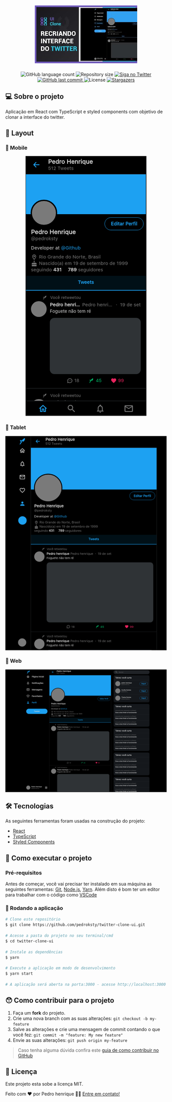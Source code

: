 <h1 align="center">
    <img alt="twitter-clone-ui" title="twitter-clone-ui" src="./assets/banner.jpg" />
</h1>

<p align="center">
  <img alt="GitHub language count" src="https://img.shields.io/github/languages/count/pedroksty/twitter-clone-ui?color=%2304D361">

  <img alt="Repository size" src="https://img.shields.io/github/repo-size/pedroksty/twitter-clone-ui">

  	
  <a href="https://www.twitter.com/pedroksty/">
    <img alt="Siga no Twitter" src="https://img.shields.io/twitter/url?url=https%3A%2F%2Fgithub.com%2Fpedroksty">
  </a>
	
  
  <a href="https://github.com/pedroksty/twitter-clone-ui/commits/master">
    <img alt="GitHub last commit" src="https://img.shields.io/github/last-commit/pedroksty/twitter-clone-ui">
  </a>

  <img alt="License" src="https://img.shields.io/badge/license-MIT-brightgreen">
   <a href="https://github.com/pedroksty/twitter-clone-ui/stargazers">
    <img alt="Stargazers" src="https://img.shields.io/github/stars/pedroksty/twitter-clone-ui?style=social">
  </a>
</p>


## 💻 Sobre o projeto

Aplicação em React com TypeScript e styled components com objetivo de clonar a interface do twitter.

## 🎨 Layout

### 📱 Mobile

<p align="center">
  <img alt="twitter-clone-ui" title="twitter-clone-ui" src="./assets/mobile-twitter.png" >

</p>

### 🧭 Tablet

<p align="center" style="display: flex; align-items: flex-start; justify-content: center;">

  <img alt="twitter-clone-ui" title="twitter-clone-ui" src="./assets/tablet-twitter.png">
</p>

### 🧭 Web

<p align="center" style="display: flex; align-items: flex-start; justify-content: center;">

  <img alt="twitter-clone-ui" title="twitter-clone-ui" src="./assets/desktop-twitter.png">
</p>

## 🛠 Tecnologias

As seguintes ferramentas foram usadas na construção do projeto:

- [React][reactjs]
- [TypeScript][typescript]
- [Styled Components][styled-components]

## 🚀 Como executar o projeto

### Pré-requisitos

Antes de começar, você vai precisar ter instalado em sua máquina as seguintes ferramentas:
[Git](https://git-scm.com), [Node.js][nodejs], [Yarn][Yarn]. 
Além disto é bom ter um editor para trabalhar com o código como [VSCode][vscode]


### 🧭 Rodando a aplicação 

```bash
# Clone este repositório
$ git clone https://github.com/pedroksty/twitter-clone-ui.git

# Acesse a pasta do projeto no seu terminal/cmd
$ cd twitter-clone-ui

# Instale as dependências
$ yarn

# Execute a aplicação em modo de desenvolvimento
$ yarn start

# A aplicação será aberta na porta:3000 - acesse http://localhost:3000
```

## 😯 Como contribuir para o projeto

1. Faça um **fork** do projeto.
2. Crie uma nova branch com as suas alterações: `git checkout -b my-feature`
3. Salve as alterações e crie uma mensagem de commit contando o que você fez: `git commit -m "feature: My new feature"`
4. Envie as suas alterações: `git push origin my-feature`
> Caso tenha alguma dúvida confira este [guia de como contribuir no GitHub](https://github.com/firstcontributions/first-contributions)


## 📝 Licença

Este projeto esta sobe a licença MIT.

Feito com ❤️ por Pedro henrique 👋🏽 [Entre em contato!](https://www.linkedin.com/in/pedro-henrique-b9541a199/)

[nodejs]: https://nodejs.org/
[typescript]: https://www.typescriptlang.org/
[expo]: https://expo.io/
[reactjs]: https://reactjs.org
[rn]: https://facebook.github.io/react-native/
[yarn]: https://yarnpkg.com/
[vscode]: https://code.visualstudio.com/
[vceditconfig]: https://marketplace.visualstudio.com/items?itemName=EditorConfig.EditorConfig
[license]: https://opensource.org/licenses/MIT
[vceslint]: https://marketplace.visualstudio.com/items?itemName=dbaeumer.vscode-eslint
[prettier]: https://marketplace.visualstudio.com/items?itemName=esbenp.prettier-vscode
[rs]: https://rocketseat.com.br
[yarn]: https://yarnpkg.com/getting-started/install
[styled-components]: https://styled-components.com/